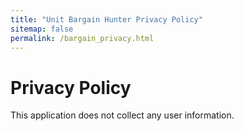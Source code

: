 ```yaml
---
title: "Unit Bargain Hunter Privacy Policy"
sitemap: false
permalink: /bargain_privacy.html
---
```



# Privacy Policy

This application does not collect any user information.
